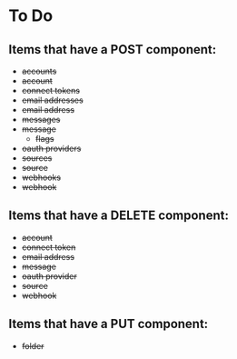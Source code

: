 # To Do

## Items that have a POST component:

* <del>accounts</del>
* <del>account</del>
* <del>connect tokens</del>
* <del>email addresses</del>
* <del>email address</del>
* <del>messages</del>
* <del>message</del>
  * <del>flags</del>
* <del>oauth providers</del>
* <del>sources</del>
* <del>source</del>
* <del>webhooks</del>
* <del>webhook</del>

## Items that have a DELETE component:

* <del>account</del>
* <del>connect token</del>
* <del>email address</del>
* <del>message</del>
* <del>oauth provider</del>
* <del>source</del>
* <del>webhook</del>

## Items that have a PUT component:

* <del>folder</del>
